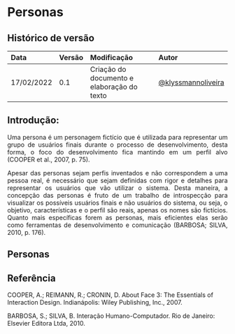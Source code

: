 # Personas

## Histórico de versão

|    Data    | Versão |                Modificação                |       Autor        |
| :-------- | :---- | :--------------------------------------- | :---------------- |
| 17/02/2022 |  0.1   | Criação do documento e elaboração do texto |  [@klyssmannoliveira](https://github.com/klyssmannoliveira)   |

## Introdução:

<p style="text-align: justify">Uma persona é um personagem fictício que é utilizada para representar um grupo de usuários finais durante o processo de desenvolvimento, desta forma, o foco do desenvolvimento fica mantindo em um perfil alvo (COOPER et al., 2007, p. 75).</p>

<p style="text-align: justify">Apesar das personas sejam perfis inventados e não correspondem a uma pessoa real, é necessário que sejam definidas com rigor e detalhes para representar os usuários que vão utilizar o sistema. Desta maneira, a concepção das personas é fruto de um trabalho de introspecção para visualizar os possíveis usuários finais e não usuários do sistema, ou seja, o objetivo, características e o perfil são reais, apenas os nomes são fictícios. Quanto mais específicas forem as personas, mais eficientes elas serão como ferramentas de desenvolvimento e comunicação (BARBOSA; SILVA, 2010, p. 176).</p>

## Personas



## Referência
COOPER, A.; REIMANN, R.; CRONIN, D. About Face 3: The Essentials of Interaction Design. Indianápolis: Wiley Publishing, Inc., 2007.

BARBOSA, S.; SILVA, B. Interação Humano-Computador. Rio de Janeiro: Elsevier Editora Ltda, 2010.